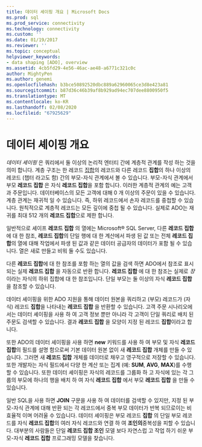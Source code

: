 ```yaml
---
title: 데이터 셰이핑 개요 | Microsoft Docs
ms.prod: sql
ms.prod_service: connectivity
ms.technology: connectivity
ms.custom: ''
ms.date: 01/19/2017
ms.reviewer: ''
ms.topic: conceptual
helpviewer_keywords:
- data shaping [ADO], overview
ms.assetid: 4cb5fd29-4e56-46ac-ae48-a6771c321c0c
author: MightyPen
ms.author: genemi
ms.openlocfilehash: b3bce50892520dbc889a62960065ce3d8e423a81
ms.sourcegitcommit: b87d36c46b39af8b929ad94ec707dee8800950f5
ms.translationtype: MT
ms.contentlocale: ko-KR
ms.lasthandoff: 02/08/2020
ms.locfileid: "67925629"
---
```

# <a name="data-shaping-overview"></a>데이터 셰이핑 개요
*데이터 셰이핑* 은 쿼리에서 둘 이상의 논리적 엔터티 간에 계층적 관계를 작성 하는 것을 의미 합니다. 계층 구조는 한 레코드 [집합](../../../ado/reference/ado-api/recordset-object-ado.md)의 레코드와 다른 레코드 **집합**의 하나 이상의 레코드 (챕터 라고도 함) 간의 부모-자식 관계에서 볼 수 있습니다. 부모-자식 관계에서 부모 **레코드 집합** 은 자식 **레코드 집합**을 포함 합니다. 이러한 계층적 관계의 예는 고객과 주문입니다. 데이터베이스의 모든 고객에 대해 0 개 이상의 주문이 있을 수 있습니다. 계층 관계는 재귀적 일 수 있습니다. 즉, 하위 레코드에서 손자 레코드를 중첩할 수 있습니다. 원칙적으로 계층적 레코드는 모든 깊이에 중첩 될 수 있습니다. 실제로 ADO는 재귀를 최대 512 개의 **레코드 집합**으로 제한 합니다.  
  
 일반적으로 셰이프 **레코드 집합** 의 열에는 Microsoft® SQL Server, 다른 **레코드 집합**에 대 한 참조, **레코드 집합**의 단일 행에 대 한 계산에서 파생 된 값 또는 전체 **레코드 집합**의 열에 대해 작업에서 파생 된 값과 같은 데이터 공급자의 데이터가 포함 될 수 있습니다. 열은 새로 만들고 비워 둘 수도 있습니다.  
  
 다른 **레코드 집합**에 대 한 참조를 포함 하는 열의 값을 검색 하면 ADO에서 참조로 표시 되는 실제 **레코드 집합** 을 자동으로 반환 합니다. **레코드 집합** 에 대 한 참조는 실제로 *장*이라는 자식의 하위 집합에 대 한 참조입니다. 단일 부모는 둘 이상의 자식 **레코드 집합**을 참조할 수 있습니다.  
  
 데이터 셰이핑을 위한 ADO 지원을 통해 데이터 원본을 쿼리하고 (부모) 레코드가 (자식) 레코드 **집합**을 나타내는 **레코드 집합** 을 반환할 수 있습니다. 고객 주문 시나리오에서는 데이터 셰이핑을 사용 하 여 고객 정보 뿐만 아니라 각 고객이 단일 쿼리로 배치 된 주문도 검색할 수 있습니다. 결과 **레코드 집합** 을 모양이 지정 된 레코드 **집합**이라고 합니다.  
  
 또한 ADO의 데이터 셰이핑을 사용 하면 **new** 키워드를 사용 하 여 부모 및 자식 **레코드 집합**의 필드를 설명 함으로써 기본 데이터 원본 없이 새 **레코드 집합** 개체를 만들 수 있습니다. 그러면 새 **레코드 집합** 개체를 데이터로 채우고 영구적으로 저장할 수 있습니다. 또한 개발자는 자식 필드에서 다양 한 계산 또는 집계 (예: **SUM**, **AVG**, **MAX**)를 수행할 수 있습니다. 또한 데이터 셰이핑은 자식의 레코드를 그룹화 하 고 자식에 있는 각 그룹의 부모에 하나의 행을 배치 하 여 자식 **레코드 집합** 에서 부모 **레코드 집합** 을 만들 수 있습니다.  
  
 일반 SQL을 사용 하면 **JOIN** 구문을 사용 하 여 데이터를 검색할 수 있지만, 지정 된 부모-자식 관계에 대해 반환 되는 각 레코드에서 중복 부모 데이터가 반복 되므로이는 비효율적 이며 어려울 수 있습니다. 데이터 셰이핑은 부모 레코드 **집합** 의 단일 부모 레코드를 자식 **레코드 집합**의 여러 자식 레코드와 연결 하 여 **조인의**중복성을 피할 수 있습니다. 대부분의 사람들은 단일 **레코드 집합 조인** 모델 보다 자연스럽 고 작업 하기 쉬운 부모-자식 **레코드 집합** 프로그래밍 모델을 찾습니다.
